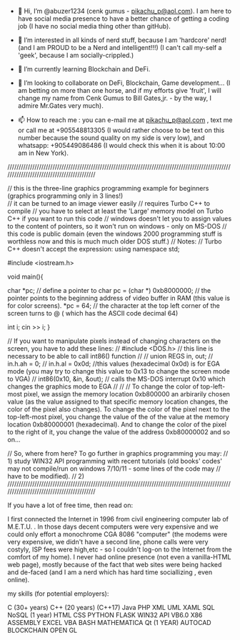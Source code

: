 - 👋 Hi, I’m @abuzer1234   (cenk gumus - pikachu_p@aol.com).
            I am here to have social media presence to have a better chance of getting a coding job (I have no social media thing other than gitHub).

- 👀 I’m interested in all kinds of nerd stuff, because I am 'hardcore' nerd! (and I am PROUD to be a Nerd and intelligent!!!) (I can't call
          my-self a 'geek', because I am  socially-crippled.)

- 🌱 I’m currently learning Blockchain and DeFi.

- 💞️ I’m looking to collaborate on DeFi, Blockchain, Game development...   (I am betting on more than one horse, and if my efforts give 'fruit', I will change my name from Cenk Gumus to Bill Gates,jr.  - by the way, I admire Mr.Gates very much). 

- 📫 How to reach me :     you can e-mail me at pikachu_p@aol.com ,  text me or call me at +905548813305 (I would rather choose to be text on this number because the sound quality on my side is very low), and    whatsapp: +905449086486  (I would check this when it is about 10:00 am in New York).




//////////////////////////////////////////////////////////////////////////////////////////////////////////////////////////////////////////

// this is the three-line graphics programming example for beginners  (graphics programming only in 3 lines!)  
// it can be turned to an image viewer easily
// requires Turbo C++ to compile
// you have to select at least the 'Large' memory model on Turbo C++ if you want to run this code
// windows doesn't let you to assign values to the content of pointers, so it won't run on windows - only on MS-DOS
// this code is public domain (even the windows 2000 programming stuff is worthless now and this is much much older DOS stuff.)
// Notes:
// Turbo C++ doesn't accept the expression:      using namespace std;

#include <iostream.h>

void main(){

char *pc;                           // define a pointer to char
pc =  (char *) 0xb8000000;          // the pointer points to the beginning address of video buffer in RAM (this value is for color screens).
*pc = 64;                           // the character at the top left corner of the screen turns to @  ( which has the ASCII code decimal 64) 

int i;
cin >> i; 
}


// If you want to manipulate pixels instead of changing characters on the screen, you have to add these lines: 
// #include <DOS.h>             // this line is necessary to be able to call int86() function
//
//  union REGS in, out;
//  in.h.ah = 0;
//  in.h.al = 0x0d;            //this values (hexadecimal 0x0d) is for EGA mode (you may try to change this value to 0x13 to change the screen mode to VGA) 
//  int86(0x10, &in, &out);    //   calls the MS-DOS interrupt 0x10  which changes the graphics mode to EGA
// 
// 
// To change the color of top-left-most pixel, we assign the memory location 0xb800000 an arbirarily chosen value (as the value assigned to that specific memory location changes, the color of the pixel also changes). To change the color of the pixel next to the top-left-most pixel, you change the value of the of the value at the memory location 0xb80000001 (hexadecimal). And to change the color of the pixel to the right of it, you change the value of the address 0xb80000002 and so on...


// So, where from here? To go further in graphics programming you may:
//            1) study WIN32 API programming with recent tutorials (old books' codes' may not compile/run on windows 7/10/11 - some lines of the code may
//                have to be modified).
//            2) 
//////////////////////////////////////////////////////////////////////////////////////////////////////////////////////////////////////////

If you have a lot of free time, then read on:

I first connected the Internet in 1996 from civil engineering computer lab of M.E.T.U. .  In those days decent computers were very expensive and we could only effort a monochrome CGA 8086 "computer" (the modems were very expensive, we didn't have a second line, phone calls were very costyly, ISP fees were high,etc  - so I couldn't log-on to the Internet from the comfort of my home). I never had online presence (not even a vanilla-HTML web page), mostly because of the fact that web sites were being hacked and de-faced (and I am a nerd which has hard time sociallizing , even online).   









my skills (for potential employers):

C         (30+ years)
C++       (20 years) (C++17)
Java
PHP
XML
UML
XAML
SQL
NoSQL    (1 year)
HTML
CSS
PYTHON
FLASK
WIN32 API
VB6.0
X86 ASSEMBLY
EXCEL
VBA
BASH
MATHEMATICA
Qt       (1 YEAR)
AUTOCAD
BLOCKCHAIN
OPEN GL



<!---
 abuzer1234/abuzer1234 is a ✨ special ✨ repository because its `README.md` (this file) appears on your GitHub profile.
You can click the Preview link to take a look at your changes.
--->
